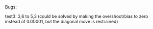 Bugs:


test3: 3,6 to 5,3 (could be solved by making the overshoot/bias to zero instead of 0.00001, but the diagonal move is restrained)